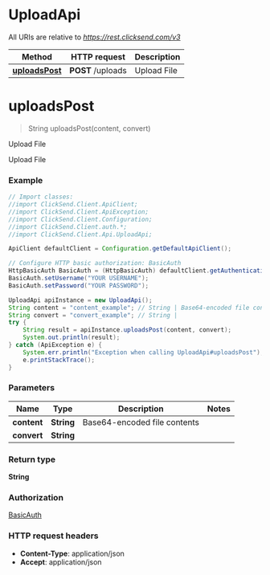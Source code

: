 # UploadApi

All URIs are relative to *https://rest.clicksend.com/v3*

Method | HTTP request | Description
------------- | ------------- | -------------
[**uploadsPost**](UploadApi.md#uploadsPost) | **POST** /uploads | Upload File


<a name="uploadsPost"></a>
# **uploadsPost**
> String uploadsPost(content, convert)

Upload File

Upload File

### Example
```java
// Import classes:
//import ClickSend.Client.ApiClient;
//import ClickSend.Client.ApiException;
//import ClickSend.Client.Configuration;
//import ClickSend.Client.auth.*;
//import ClickSend.Client.Api.UploadApi;

ApiClient defaultClient = Configuration.getDefaultApiClient();

// Configure HTTP basic authorization: BasicAuth
HttpBasicAuth BasicAuth = (HttpBasicAuth) defaultClient.getAuthentication("BasicAuth");
BasicAuth.setUsername("YOUR USERNAME");
BasicAuth.setPassword("YOUR PASSWORD");

UploadApi apiInstance = new UploadApi();
String content = "content_example"; // String | Base64-encoded file contents
String convert = "convert_example"; // String | 
try {
    String result = apiInstance.uploadsPost(content, convert);
    System.out.println(result);
} catch (ApiException e) {
    System.err.println("Exception when calling UploadApi#uploadsPost");
    e.printStackTrace();
}
```

### Parameters

Name | Type | Description  | Notes
------------- | ------------- | ------------- | -------------
 **content** | **String**| Base64-encoded file contents |
 **convert** | **String**|  |

### Return type

**String**

### Authorization

[BasicAuth](../README.md#BasicAuth)

### HTTP request headers

 - **Content-Type**: application/json
 - **Accept**: application/json

